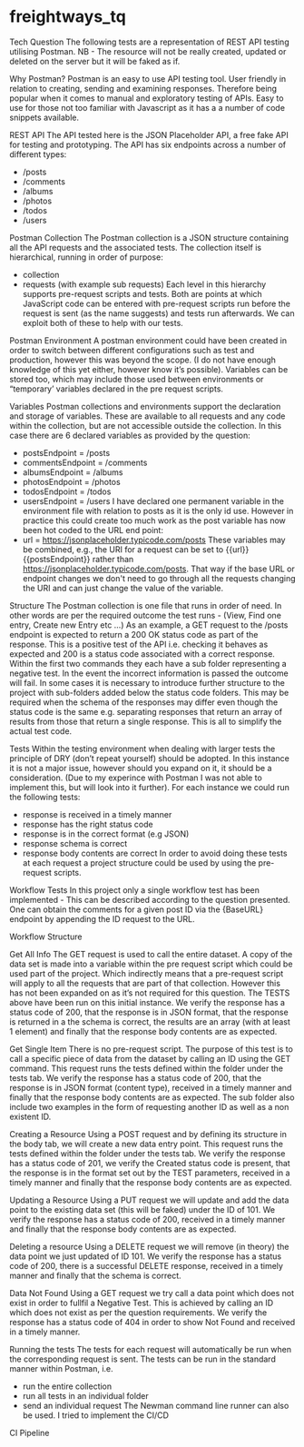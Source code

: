 # freightways_tq
Tech Question
The following tests are a representation of REST API testing utilising Postman.
NB - The resource will not be really created, updated or deleted on the server but it will be faked as if.

Why Postman?
Postman is an easy to use API testing tool. User friendly in relation to creating, sending and examining responses. Therefore being popular when it comes to manual and exploratory testing of APIs. Easy to use for those not too familiar with Javascript as it has a a number of code snippets available.


REST API
The API tested here is the JSON Placeholder API, a free fake API for testing and prototyping. The API has six endpoints across a number of different types:
* /posts
* /comments
* /albums
* /photos
* /todos
* /users

Postman Collection
The Postman collection is a JSON structure containing all the API requests and the associated tests. The collection itself is hierarchical, running in order of purpose:
* collection
* requests (with example sub requests)
Each level in this hierarchy supports pre-request scripts and tests. Both are points at which JavaScript code can be entered with pre-request scripts run before the request is sent (as the name suggests) and tests run afterwards. We can exploit both of these to help with our tests.

Postman Environment
A postman environment could have been created in order to switch between different configurations such as test and production, however this was beyond the scope. (I do not have enough knowledge of this yet either, however know it’s possible).
Variables can be stored too, which may include those used between environments or “temporary’ variables declared in the pre request scripts.

Variables
Postman collections and environments support the declaration and storage of variables. These are available to all requests and any code within the collection, but are not accessible outside the collection. In this case there are 6 declared variables as provided by the question:
* postsEndpoint = /posts
* commentsEndpoint = /comments
* albumsEndpoint = /albums
* photosEndpoint = /photos
* todosEndpoint = /todos
* usersEndpoint = /users
I have declared one permanent variable in the environment file with relation to posts as it is the only id use. However in practice this could create too much work as the post variable has now been hot coded to the URL end point:
* url = https://jsonplaceholder.typicode.com/posts
These variables may be combined, e.g., the URI for a request can be set to {{url}}{{postsEndpoint}} rather than https://jsonplaceholder.typicode.com/posts. That way if the base URL or endpoint changes we don't need to go through all the requests changing the URI and can just change the value of the variable.

Structure
The Postman collection is one file that runs in order of need. In other words are per the required outcome the test runs - (View, Find one entry, Create new Entry etc …)
As an example, a GET request to the /posts endpoint is expected to return a 200 OK status code as part of the response. This is a positive test of the API i.e. checking it behaves as expected and 200 is a status code associated with a correct response. 
Within the first two commands they each have a sub folder representing a negative test. In the event the incorrect information is passed the outcome will fail.
In some cases it is necessary to introduce further structure to the project with sub-folders added below the status code folders. This may be required when the schema of the responses may differ even though the status code is the same e.g. separating responses that return an array of results from those that return a single response. This is all to simplify the actual test code.

Tests
Within the testing environment when dealing with larger tests the principle of DRY (don’t repeat yourself) should be adopted. In this instance it is not a major issue, however should you expand on it, it should be a consideration. (Due to my experince with Postman I was not able to implement this, but will look into it further).
For each instance we could run the following tests:
* response is received in a timely manner
* response has the right status code
* response is in the correct format (e.g JSON)
* response schema is correct
* response body contents are correct
In order to avoid doing these tests at each request a project structure could be used by using the pre-request scripts.

Workflow Tests
In this project only a single workflow test has been implemented - This can be described according to the question presented. One can obtain the comments for a given post ID via the {BaseURL} endpoint by appending the ID request to the URL.

Workflow Structure

Get All Info
The GET request is used to call the entire dataset. A copy of the data set is made into a variable within the pre request script which could be used part of the project. Which indirectly means that a pre-request script will apply to all the requests that are part of that collection. However this has not been expanded on as it’s not required for this question.
The TESTS above have been run on this initial instance.
We verify the response has a status code of 200, that the response is in JSON format, that the response is returned in a  the schema is correct, the results are an array (with at least 1 element) and finally that the response body contents are as expected.

Get Single Item
There is no pre-request script. The purpose of this test is to call a specific piece of data from the dataset by calling an ID using the GET command.
This request runs the tests defined within the folder under the tests tab.
We verify the response has a status code of 200, that the response is in JSON format (content type), received in a timely manner and finally that the response body contents are as expected.
The sub folder also include two examples in the form of requesting another ID as well as a non existent ID.

Creating a Resource
Using a POST request and by defining its structure in the body tab, we will create a new data entry point.
This request runs the tests defined within the folder under the tests tab.
We verify the response has a status code of 201, we verify the Created status code is present, that the response is in the format set out by the TEST parameters, received in a timely manner and finally that the response body contents are as expected.

Updating a Resource
Using a PUT request we will update and add the data point to the existing data set (this will be faked) under the ID of 101. We verify the response has a status code of 200, received in a timely manner and finally that the response body contents are as expected.

Deleting a resource
Using a DELETE request we will remove (in theory) the data point we just updated of ID 101. We verify the response has a status code of 200, there is a successful DELETE response, received in a timely manner and finally that the schema is correct.

Data Not Found
Using a GET request we try call a data point which does not exist in order to fullfil a Negative Test. This is achieved by calling an ID which does not exist as per the question requirements.
We verify the response has a status code of 404 in order to show Not Found and received in a timely manner.

Running the tests
The tests for each request will automatically be run when the corresponding request is sent. The tests can be run in the standard manner within Postman, i.e.
* run the entire collection
* run all tests in an individual folder
* send an individual request
The Newman command line runner can also be used.
I tried to implement the CI/CD 

CI Pipeline

